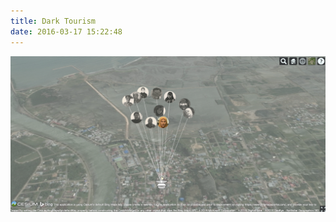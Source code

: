 ```yaml
---
title: Dark Tourism
date: 2016-03-17 15:22:48
---
```


[![Dark Tourism](../images/dark_tourism.png)](../dark_tourism_archive/)
